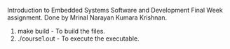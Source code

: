 Introduction to Embedded Systems Software and Development Final Week assignment.
Done by Mrinal Narayan Kumara Krishnan.

1. make build - To build the files.
2. ./course1.out - To execute the executable.

